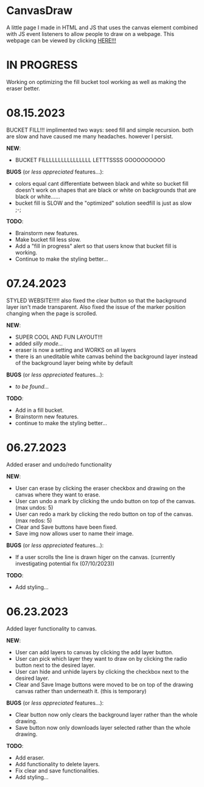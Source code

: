 # CanvasDraw
A little page I made in HTML and JS that uses the canvas element combined with JS event listeners to allow people to draw on a webpage.
This webpage can be viewed by clicking [HERE!!!](https://erinscheunemann.github.io/CanvasDraw/draw.html)

# IN PROGRESS
Working on optimizing the fill bucket tool working as well as making the eraser better. 

# 08.15.2023
BUCKET FILL!!! implimented two ways: seed fill and simple recursion. both are slow and have caused me many headaches. however I persist. 

**NEW**:
- BUCKET FILLLLLLLLLLLLLLLL LETTTSSSS GOOOOOOOOO

**BUGS** (or *less appreciated* features...):
- colors equal cant differentiate between black and white so bucket fill doesn't work on shapes that are black or white on backgrounds that are black or white......
- bucket fill is SLOW and the "optimized" solution seedfill is just as slow ;-;

**TODO**: 
- Brainstorm new features.
- Make bucket fill less slow.
- Add a "fill in progress" alert so that users know that bucket fill is working.
- Continue to make the styling better...

# 07.24.2023
STYLED WEBSITE!!!!! also fixed the clear button so that the background layer isn't made transparent. Also fixed the issue of the marker position changing when the page is scrolled.

**NEW**:
- SUPER COOL AND FUN LAYOUT!!!
- added *silly mode...*
- eraser is now a setting and WORKS on all layers
- there is an uneditable white canvas behind the background layer instead of the background layer being white by default

**BUGS** (or *less appreciated* features...):
- *to be found...*

**TODO**: 
- Add in a fill bucket.
- Brainstorm new features.
- continue to make the styling better...

# 06.27.2023
Added eraser and undo/redo functionality

**NEW**:
- User can erase by clicking the eraser checkbox and drawing on the canvas where they want to erase.
- User can undo a mark by clicking the undo button on top of the canvas. (max undos: 5)
- User can redo a mark by clicking the redo button on top of the canvas. (max redos: 5)
- Clear and Save buttons have been fixed.
- Save img now allows user to name their image.

**BUGS** (or *less appreciated* features...):
- If a user scrolls the line is drawn higer on the canvas. (currently investigating potential fix (07/10/2023))

**TODO**: 
- Add styling... 

# 06.23.2023
Added layer functionality to canvas.

**NEW**:
- User can add layers to canvas by clicking the add layer button.
- User can pick which layer they want to draw on by clicking the radio button next to the desired layer.
- User can hide and unhide layers by clicking the checkbox next to the desired layer.
- Clear and Save Image buttons were moved to be on top of the drawing canvas rather than underneath it. (this is temporary)

**BUGS** (or *less appreciated* features...):
- Clear button now only clears the background layer rather than the whole drawing.
- Save button now only downloads layer selected rather than the whole drawing.

**TODO**: 
- Add eraser.
- Add functionality to delete layers.
- Fix clear and save functionalities.
- Add styling...
